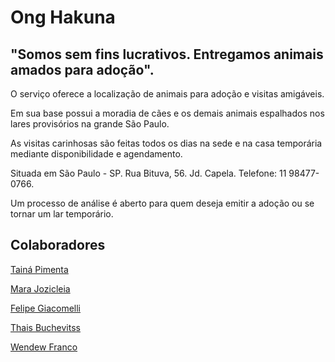 <h1> Ong Hakuna </h1>

<h2>"Somos sem fins lucrativos. Entregamos animais amados para adoção". </h2>

<p> O serviço oferece a localização de animais para adoção e visitas amigáveis. </p>
<p> Em sua base possui a moradia de cães e os demais animais espalhados nos lares provisórios na grande São Paulo. </br>
<p> As visitas carinhosas são feitas todos os dias na sede e na casa temporária mediante disponibilidade e agendamento.  </br>
<p> Situada em São Paulo - SP. Rua Bituva, 56. Jd. Capela. Telefone: 11 98477-0766. </br>
<p> Um processo de análise é aberto para quem deseja emitir a adoção ou se tornar um lar temporário. </br>

<h2 > Colaboradores </h2>

[ Tainá Pimenta </p>](https://github.com/TainaPimenta)
[ Mara Jozicleia </p>](https://github.com/Mara-Jozicleia)
[ Felipe Giacomelli </p>](https://github.com/fegiacomelli)
[ Thais Buchevitss </p>](https://github.com/buchevitss)
[ Wendew Franco </p>](https://github.com/wendewfranco)
<p align="justify" align="center" ></p>
